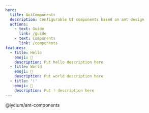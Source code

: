 ```yaml
---
hero:
  title: AntComponents
  description: Configurable UI components based on ant design
  actions:
    - text: Guide
      link: /guide
    - text: Components
      link: /components
features:
  - title: Hello
    emoji: 💎
    description: Put hello description here
  - title: World
    emoji: 🌈
    description: Put world description here
  - title: '!'
    emoji: 🚀
    description: Put ! description here
---
```


@lycium/ant-components
